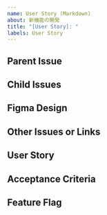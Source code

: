 ```yaml
---
name: User Story (Markdown)
about: 新機能の開発
title: "[User Story]: "
labels: User Story
---
```


## Parent Issue
<!-- User Storyの親にあたるIssueを記載する。 -->

## Child Issues
<!-- 子Issue (User Story Task等) を記載する。 -->

## Figma Design
<!-- FigmaのDesignリンクを記載する。 --> 

## Other Issues or Links
<!-- 関連するその他のIssueや、 リンクを記載する -->

## User Story
<!-- User Storyは一行で 誰が(Who) 何をしたいか(What) なぜしたいか(Why) の項目を記載する -->

## Acceptance Criteria
<!-- 下記を満たすように記載する
Scenario: シナリオのタイトル
Given: シナリオの前提条件 (input)
When: シナリオの実行条件
Then: シナリオの結果 (output)
And: その他の条件
-- >

- [ ] Scenario:
Given:
When:
Then:
And:

## Notes
<!-- 補足事項を記載する -->

## Feature Flag
<!-- Feature Flagの名称を記載する -->
